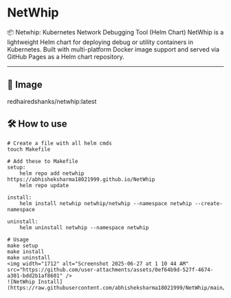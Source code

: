 # NetWhip
📦 Netwhip: Kubernetes Network Debugging Tool (Helm Chart)
NetWhip is a lightweight Helm chart for deploying debug or utility containers in Kubernetes. Built with multi-platform Docker image support and served via GitHub Pages as a Helm chart repository.

---

## 🐳 Image 
redhairedshanks/netwhip:latest 

## 🛠️ How to use
```
# Create a file with all helm cmds
touch Makefile 

# Add these to Makefile
setup:
	helm repo add netwhip https://abhisheksharma18021999.github.io/NetWhip
	helm repo update

install:
	helm install netwhip netwhip/netwhip --namespace netwhip --create-namespace

uninstall:
	helm uninstall netwhip --namespace netwhip

# Usage
make setup
make install
make uninstall
<img width="1712" alt="Screenshot 2025-06-27 at 1 10 44 AM" src="https://github.com/user-attachments/assets/0ef64b9d-527f-4674-a301-bdd2b1af8601" />
![NetWhip Install](https://raw.githubusercontent.com/abhisheksharma18021999/NetWhip/main/assets/image1.png)

``` 

